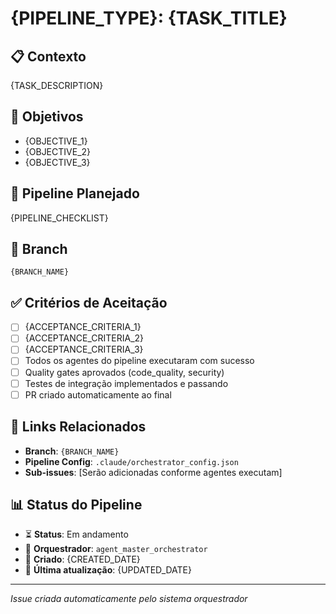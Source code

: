 # {PIPELINE_TYPE}: {TASK_TITLE}

## 📋 Contexto
{TASK_DESCRIPTION}

## 🎯 Objetivos
- {OBJECTIVE_1}
- {OBJECTIVE_2}
- {OBJECTIVE_3}

## 🔄 Pipeline Planejado
{PIPELINE_CHECKLIST}

## 📂 Branch
`{BRANCH_NAME}`

## ✅ Critérios de Aceitação
- [ ] {ACCEPTANCE_CRITERIA_1}
- [ ] {ACCEPTANCE_CRITERIA_2}
- [ ] {ACCEPTANCE_CRITERIA_3}
- [ ] Todos os agentes do pipeline executaram com sucesso
- [ ] Quality gates aprovados (code_quality, security)
- [ ] Testes de integração implementados e passando
- [ ] PR criado automaticamente ao final

## 🔗 Links Relacionados
- **Branch**: `{BRANCH_NAME}`
- **Pipeline Config**: `.claude/orchestrator_config.json`
- **Sub-issues**: [Serão adicionadas conforme agentes executam]

## 📊 Status do Pipeline
- ⏳ **Status**: Em andamento
- 🤖 **Orquestrador**: `agent_master_orchestrator`
- 📅 **Criado**: {CREATED_DATE}
- 🔄 **Última atualização**: {UPDATED_DATE}

---
*Issue criada automaticamente pelo sistema orquestrador*